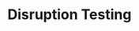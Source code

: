 ---
title: "Disruption Testing"
description: An overview for how disruption tests work and are configured.
---